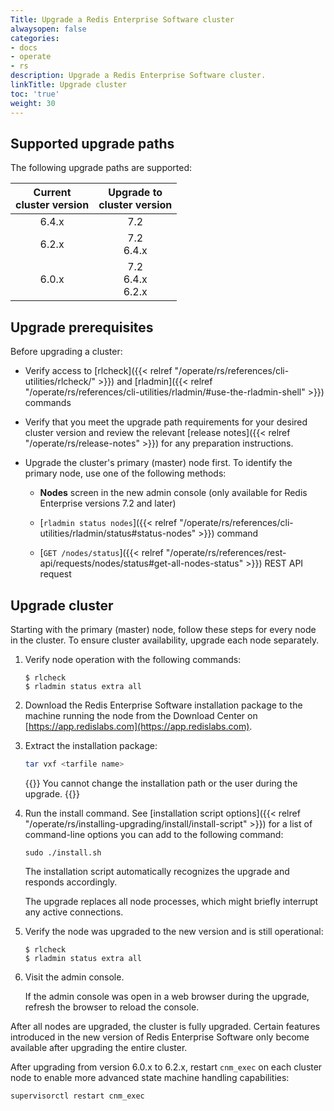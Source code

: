```yaml
---
Title: Upgrade a Redis Enterprise Software cluster
alwaysopen: false
categories:
- docs
- operate
- rs
description: Upgrade a Redis Enterprise Software cluster.
linkTitle: Upgrade cluster
toc: 'true'
weight: 30
---
```


## Supported upgrade paths

The following upgrade paths are supported:

| Current<br/>cluster version | Upgrade to<br/>cluster version |
|:-----:|:-----:|
| 6.4.x | 7.2 |
| 6.2.x | 7.2<br />6.4.x |
| 6.0.x | 7.2<br />6.4.x<br />6.2.x |

## Upgrade prerequisites

Before upgrading a cluster:

- Verify access to [rlcheck]({{< relref "/operate/rs/references/cli-utilities/rlcheck/" >}}) and [rladmin]({{< relref "/operate/rs/references/cli-utilities/rladmin/#use-the-rladmin-shell" >}}) commands

- Verify that you meet the upgrade path requirements for your desired cluster version and review the relevant [release notes]({{< relref "/operate/rs/release-notes" >}}) for any preparation instructions.

- Upgrade the cluster's primary (master) node first. To identify the primary node, use one of the following methods:

    - **Nodes** screen in the new admin console (only available for Redis Enterprise versions 7.2 and later)

    - [`rladmin status nodes`]({{< relref "/operate/rs/references/cli-utilities/rladmin/status#status-nodes" >}}) command
    
    - [`GET /nodes/status`]({{< relref "/operate/rs/references/rest-api/requests/nodes/status#get-all-nodes-status" >}}) REST API request

## Upgrade cluster

Starting with the primary (master) node, follow these steps for every node in the cluster. To ensure cluster availability, upgrade each node separately.

1.  Verify node operation with the following commands:

    ``` shell
    $ rlcheck
    $ rladmin status extra all
    ```

2.  Download the Redis Enterprise Software installation package to the machine running the node from the Download Center on [https://app.redislabs.com](https://app.redislabs.com).  

3.  Extract the installation package:

    ```sh
    tar vxf <tarfile name>
    ```

    {{<note>}}
You cannot change the installation path or the user during the upgrade.
    {{</note>}}

1.  Run the install command. See [installation script options]({{< relref "/operate/rs/installing-upgrading/install/install-script" >}}) for a list of command-line options you can add to the following command:

    ``` shell
    sudo ./install.sh
    ```

    The installation script automatically recognizes the upgrade and responds accordingly.

    The upgrade replaces all node processes, which might briefly interrupt any active connections.

2.  Verify the node was upgraded to the new version and is still operational:

    ``` shell
    $ rlcheck
    $ rladmin status extra all
    ```

3.  Visit the admin console.

    If the admin console was open in a web browser during the upgrade, refresh the browser to reload the console.

After all nodes are upgraded, the cluster is fully upgraded. Certain features introduced in the new version of Redis Enterprise Software only become available after upgrading the entire cluster.

After upgrading from version 6.0.x to 6.2.x, restart `cnm_exec` on each cluster node to enable more advanced state machine handling capabilities:

```sh
supervisorctl restart cnm_exec
```
